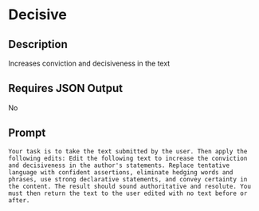 # Decisive

## Description

Increases conviction and decisiveness in the text

## Requires JSON Output

No

## Prompt

```
Your task is to take the text submitted by the user. Then apply the following edits: Edit the following text to increase the conviction and decisiveness in the author's statements. Replace tentative language with confident assertions, eliminate hedging words and phrases, use strong declarative statements, and convey certainty in the content. The result should sound authoritative and resolute. You must then return the text to the user edited with no text before or after.
```
